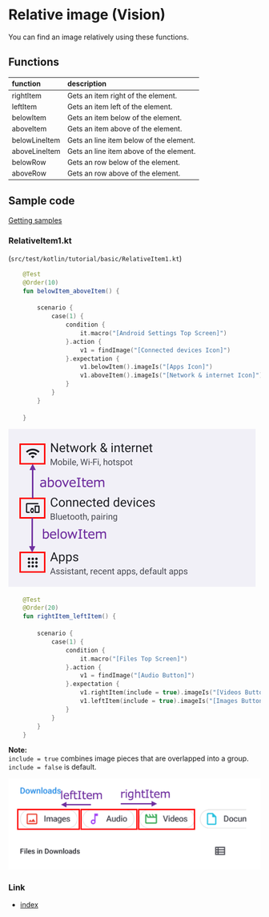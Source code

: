 # Relative image (Vision)

You can find an image relatively using these functions.

## Functions

| function      | description                             |
|:--------------|:----------------------------------------|
| rightItem     | Gets an item right of the element.      |
| leftItem      | Gets an item left of the element.       |
| belowItem     | Gets an item below of the element.      |
| aboveItem     | Gets an item above of the element.      |
| belowLineItem | Gets an line item below of the element. |
| aboveLineItem | Gets an line item above of the element. |
| belowRow      | Gets an row below of the element.       |
| aboveRow      | Gets an row above of the element.       |

## Sample code

[Getting samples](../../../getting_samples.md)

### RelativeItem1.kt

(`src/test/kotlin/tutorial/basic/RelativeItem1.kt`)

```kotlin
    @Test
    @Order(10)
    fun belowItem_aboveItem() {

        scenario {
            case(1) {
                condition {
                    it.macro("[Android Settings Top Screen]")
                }.action {
                    v1 = findImage("[Connected devices Icon]")
                }.expectation {
                    v1.belowItem().imageIs("[Apps Icon]")
                    v1.aboveItem().imageIs("[Network & internet Icon]")
                }
            }
        }

    }
```

![](_images/above_item_below_item.png)

```kotlin
    @Test
    @Order(20)
    fun rightItem_leftItem() {

        scenario {
            case(1) {
                condition {
                    it.macro("[Files Top Screen]")
                }.action {
                    v1 = findImage("[Audio Button]")
                }.expectation {
                    v1.rightItem(include = true).imageIs("[Videos Button]")
                    v1.leftItem(include = true).imageIs("[Images Button]")
                }
            }
        }
    }
```

**Note:**<br>
`include = true` combines image pieces that are overlapped into a group. `include = false` is default.

![](_images/left_item_right_item.png)

### Link

- [index](../../../../index.md)
